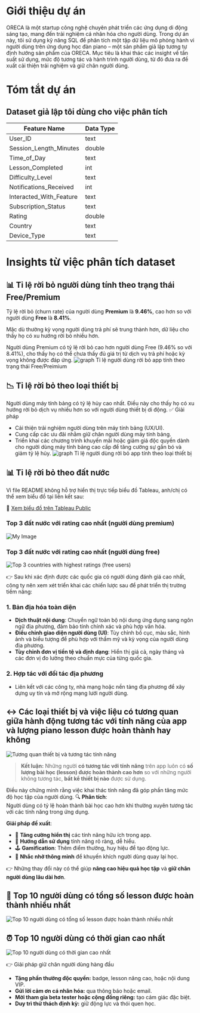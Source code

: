 # Giới thiệu dự án
ORECA là một startup công nghệ chuyên phát triển các ứng dụng di động sáng tạo, mang đến trải nghiệm cá nhân hóa cho người dùng. Trong dự án này, tôi sử dụng kỹ năng SQL để phân tích một tập dữ liệu mô phỏng hành vi người dùng trên ứng dụng học đàn piano – một sản phẩm giả lập tương tự định hướng sản phẩm của ORECA. Mục tiêu là khai thác các insight về tần suất sử dụng, mức độ tương tác và hành trình người dùng, từ đó đưa ra đề xuất cải thiện trải nghiệm và giữ chân người dùng.

# Tóm tắt dự án 

## Dataset giả lập tôi dùng cho việc phân tích 

| Feature Name              | Data Type |
|---------------------------|-----------|
| User_ID                   | text      |
| Session_Length_Minutes    | double    |
| Time_of_Day               | text      |
| Lesson_Completed          | int       |
| Difficulty_Level          | text      |
| Notifications_Received    | int       |
| Interacted_With_Feature   | text      |
| Subscription_Status       | text      |
| Rating                    | double    |
| Country                   | text      |
| Device_Type               | text      |

# Insights từ việc phân tích dataset 
## 📊 Tỉ lệ rời bỏ người dùng tính theo trạng thái Free/Premium 

Tỷ lệ rời bỏ (churn rate) của người dùng **Premium** là **9.46%**, cao hơn so với người dùng **Free** là **8.41%**.

Mặc dù thường kỳ vọng người dùng trả phí sẽ trung thành hơn, dữ liệu cho thấy họ có xu hướng rời bỏ nhiều hơn.

Người dùng Premium có tỷ lệ rời bỏ cao hơn người dùng Free (9.46% so với 8.41%), cho thấy họ có thể chưa thấy đủ giá trị từ dịch vụ trả phí hoặc kỳ vọng không được đáp ứng.
![graph](assets/img/Image1.jpeg)
Tỉ lệ người dùng rời bỏ app tính theo trạng thái Free/Preimium 
## 📉 Tỉ lệ rời bỏ theo loại thiết bị

Người dùng máy tính bảng có tỷ lệ hủy cao nhất. Điều này cho thấy họ có xu hướng rời bỏ dịch vụ nhiều hơn so với người dùng thiết bị di động.
✅ Giải pháp

- Cải thiện trải nghiệm người dùng trên máy tính bảng (UX/UI).
- Cung cấp các ưu đãi nhằm giữ chân người dùng máy tính bảng.
- Triển khai các chương trình khuyến mãi hoặc giảm giá độc quyền dành cho người dùng máy tính bảng cao cấp để tăng cường sự gắn bó và giảm tỷ lệ hủy.
![graph](assets/img/Image2.jpeg)
Tỉ lệ người dùng rời bỏ app tính theo loại thiết bị 

## 📊 Tỉ lệ rời bỏ theo đất nước

Vì file README không hỗ trợ hiển thị trực tiếp biểu đồ Tableau, anh/chị có thể xem biểu đồ tại liên kết sau:

🔗 [Xem biểu đồ trên Tableau Public](https://public.tableau.com/views/ORECAportfolio/Sheet1?:language=en-US&:sid=&:redirect=auth&:display_count=n&:origin=viz_share_link)
### Top 3 đất nước với rating cao nhất (người dùng premium)
![My Image](assets/img/Image3.jpeg)

### Top 3 đất nước với rating cao nhất (người dùng free)

![Top 3 countries with highest ratings (free users)](assets/img/Image4.jpeg)

👉 Sau khi xác định được các quốc gia có người dùng đánh giá cao nhất, công ty nên xem xét triển khai các chiến lược sau để phát triển thị trường tiềm năng:

### 1. Bản địa hóa toàn diện

- **Dịch thuật nội dung**: Chuyển ngữ toàn bộ nội dung ứng dụng sang ngôn ngữ địa phương, đảm bảo tính chính xác và phù hợp văn hóa.
- **Điều chỉnh giao diện người dùng (UI)**: Tùy chỉnh bố cục, màu sắc, hình ảnh và biểu tượng để phù hợp với thẩm mỹ và kỳ vọng của người dùng địa phương.
- **Tùy chỉnh đơn vị tiền tệ và định dạng**: Hiển thị giá cả, ngày tháng và các đơn vị đo lường theo chuẩn mực của từng quốc gia.

### 2. Hợp tác với đối tác địa phương

- Liên kết với các công ty, nhà mạng hoặc nền tảng địa phương để xây dựng uy tín và mở rộng mạng lưới người dùng.

## ↔️ Các loại thiết bị và việc liệu có tương quan giữa hành động tương tác với tính năng của app và lượng piano lesson được hoàn thành hay không
![Tương quan thiết bị và tương tác tính năng](assets/img/Image5.jpeg)

> **Kết luận:** Những người **có tương tác với tính năng** trên app luôn có **số lượng bài học (lesson) được hoàn thành cao hơn** so với những người không tương tác, **bất kể thiết bị nào** được sử dụng.

Điều này chứng minh rằng việc khai thác tính năng đã góp phần tăng mức độ học tập của người dùng.
🔍 **Phân tích**:  
Người dùng có tỷ lệ hoàn thành bài học cao hơn khi thường xuyên tương tác với các tính năng trong ứng dụng.

 **Giải pháp đề xuất**:

- 📣 **Tăng cường hiển thị** các tính năng hữu ích trong app.
- 🧭 **Hướng dẫn sử dụng** tính năng rõ ràng, dễ hiểu.
- 🕹️ **Gamification**: Thêm điểm thưởng, huy hiệu để tạo động lực.
- 🔔 **Nhắc nhở thông minh** để khuyến khích người dùng quay lại học.

👉 Những thay đổi này có thể giúp **nâng cao hiệu quả học tập** và **giữ chân người dùng lâu dài hơn**.

## 📘 Top 10 người dùng có tổng số lesson được hoàn thành nhiều nhất

![Top 10 người dùng có tổng số lesson được hoàn thành nhiều nhất](assets/img/Image6.jpeg)
## ⏰ Top 10 người dùng có thời gian cao nhất

![Top 10 người dùng có thời gian cao nhất](assets/img/Image7.jpeg)

👉 Giải pháp giữ chân người dùng hàng đầu

- **Tặng phần thưởng độc quyền:** badge, lesson nâng cao, hoặc nội dung VIP.  
- **Gửi lời cảm ơn cá nhân hóa:** qua thông báo hoặc email.  
- **Mời tham gia beta tester hoặc cộng đồng riêng:** tạo cảm giác đặc biệt.  
- **Duy trì thử thách định kỳ:** giữ động lực và thói quen học.
